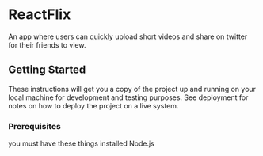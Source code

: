 # ReactFlix
An app where users can quickly upload short videos and share on twitter for their friends to view.

## Getting Started
These instructions will get you a copy of the project up and running on your local machine for development and testing purposes. See deployment for notes on how to deploy the project on a live system.

### Prerequisites
you must have these things installed 
Node.js
